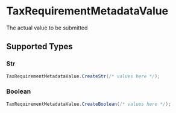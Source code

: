 # TaxRequirementMetadataValue

The actual value to be submitted


## Supported Types

### Str

```csharp
TaxRequirementMetadataValue.CreateStr(/* values here */);
```

### Boolean

```csharp
TaxRequirementMetadataValue.CreateBoolean(/* values here */);
```
